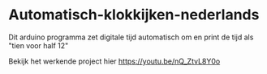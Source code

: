 # Automatisch-klokkijken-nederlands
Dit arduino programma zet digitale tijd automatisch om en print de tijd als "tien voor half 12"

Bekijk het werkende project hier https://youtu.be/nQ_ZtvL8Y0o
